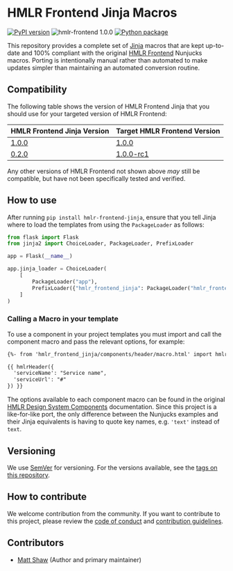 # HMLR Frontend Jinja Macros

[![PyPI version](https://badge.fury.io/py/hmlr-frontend-jinja.svg)](https://pypi.org/project/hmlr-frontend-jinja/)
![hmlr-frontend 1.0.0](https://img.shields.io/badge/hmlr--frontend%20version-1.0.0-005EA5?logo=gov.uk&style=flat)
[![Python package](https://github.com/LandRegistry/hmlr-frontend-jinja/actions/workflows/python-package.yml/badge.svg)](https://github.com/LandRegistry/hmlr-frontend-jinja/actions/workflows/python-package.yml)

This repository provides a complete set of [Jinja](https://jinja.palletsprojects.com/) macros that are kept up-to-date and 100% compliant with the original [HMLR Frontend](https://github.com/LandRegistry/hmlr-frontend) Nunjucks macros. Porting is intentionally manual rather than automated to make updates simpler than maintaining an automated conversion routine.

## Compatibility

The following table shows the version of HMLR Frontend Jinja that you should use for your targeted version of HMLR Frontend:

| HMLR Frontend Jinja Version | Target HMLR Frontend Version |
| --------------------------- | ---------------------------- |
| [1.0.0](https://github.com/LandRegistry/hmlr-frontend-jinja/releases/tag/1.0.0) | [1.0.0](https://github.com/LandRegistry/hmlr-frontend/releases/tag/1.0.0) |
| [0.2.0](https://github.com/LandRegistry/hmlr-frontend-jinja/releases/tag/0.2.0) | [1.0.0-rc1](https://github.com/LandRegistry/hmlr-frontend/releases/tag/1.0.0-rc1) |

Any other versions of HMLR Frontend not shown above _may_ still be compatible, but have not been specifically tested and verified.

## How to use

After running `pip install hmlr-frontend-jinja`, ensure that you tell Jinja where to load the templates from using the `PackageLoader` as follows:

```python
from flask import Flask
from jinja2 import ChoiceLoader, PackageLoader, PrefixLoader

app = Flask(__name__)

app.jinja_loader = ChoiceLoader(
    [
        PackageLoader("app"),
        PrefixLoader({"hmlr_frontend_jinja": PackageLoader("hmlr_frontend_jinja")}),
    ]
)
```

### Calling a Macro in your template

To use a component in your project templates you must import and call the component macro and pass the relevant options, for example:

```html
{%- from 'hmlr_frontend_jinja/components/header/macro.html' import hmlrHeader -%}

{{ hmlrHeader({
  'serviceName': "Service name",
  'serviceUrl': "#"
}) }}
```

The options available to each component macro can be found in the original [HMLR Design System Components](https://hmlr-design-system.herokuapp.com/components/) documentation. Since this project is a like-for-like port, the only difference between the Nunjucks examples and their Jinja equivalents is having to quote key names, e.g. `'text'` instead of `text`.

## Versioning

We use [SemVer](http://semver.org/) for versioning. For the versions available, see the [tags on this repository](https://github.com/LandRegistry/hmlr-frontend-jinja/tags).

## How to contribute

We welcome contribution from the community. If you want to contribute to this project, please review the [code of conduct](CODE_OF_CONDUCT.md) and [contribution guidelines](CONTRIBUTING.md).

## Contributors

- [Matt Shaw](https://github.com/matthew-shaw) (Author and primary maintainer)
